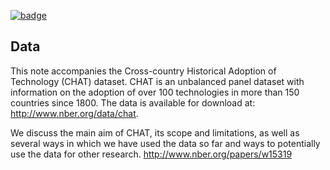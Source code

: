 <a href="https://datahub.io/core/historical-adoption-of-technology"><img src="https://badgen.net/badge/icon/View%20on%20datahub.io/orange?icon=https://datahub.io/datahub-cube-badge-icon.svg&label&scale=1.25)" alt="badge" /></a>

## Data
This note accompanies the Cross-country Historical Adoption of Technology (CHAT) dataset. CHAT is an unbalanced panel dataset with information on the adoption of over 100 technologies in more than 150 countries since 1800. The data is available for download at:
http://www.nber.org/data/chat.

We discuss the main aim of CHAT, its scope and limitations, as well as several ways in which we have used the data so far and ways to potentially use the data for other research.
http://www.nber.org/papers/w15319